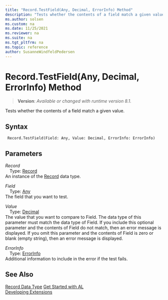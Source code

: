 ```yaml
---
title: "Record.TestField(Any, Decimal, ErrorInfo) Method"
description: "Tests whether the contents of a field match a given value."
ms.author: solsen
ms.custom: na
ms.date: 11/25/2021
ms.reviewer: na
ms.suite: na
ms.tgt_pltfrm: na
ms.topic: reference
author: SusanneWindfeldPedersen
---
```

[//]: # (START>DO_NOT_EDIT)
[//]: # (IMPORTANT:Do not edit any of the content between here and the END>DO_NOT_EDIT.)
[//]: # (Any modifications should be made in the .xml files in the ModernDev repo.)
# Record.TestField(Any, Decimal, ErrorInfo) Method
> **Version**: _Available or changed with runtime version 8.1._

Tests whether the contents of a field match a given value.


## Syntax
```AL
 Record.TestField(Field: Any, Value: Decimal, ErrorInfo: ErrorInfo)
```
## Parameters
*Record*  
&emsp;Type: [Record](record-data-type.md)  
An instance of the [Record](record-data-type.md) data type.  

*Field*  
&emsp;Type: [Any](../any/any-data-type.md)  
The field that you want to test.
        

*Value*  
&emsp;Type: [Decimal](../decimal/decimal-data-type.md)  
The value that you want to compare to Field. The data type of this parameter must match the data type of Field. If you include this optional parameter and the contents of Field do not match, then an error message is displayed. If you omit this parameter and the contents of Field is zero or blank (empty string), then an error message is displayed.
        

*ErrorInfo*  
&emsp;Type: [ErrorInfo](../errorinfo/errorinfo-data-type.md)  
Additional information to include in the error if the test fails.  



[//]: # (IMPORTANT: END>DO_NOT_EDIT)
## See Also
[Record Data Type](record-data-type.md)
[Get Started with AL](../../devenv-get-started.md)  
[Developing Extensions](../../devenv-dev-overview.md)  